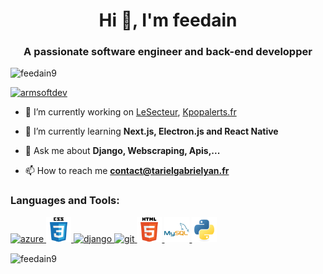 <h1 align="center">Hi 👋, I'm feedain</h1>
<h3 align="center">A passionate software engineer and back-end developper</h3>

<p align="left"> <img src="https://komarev.com/ghpvc/?username=feedain9&label=Profile%20views&color=0e75b6&style=flat" alt="feedain9" /> </p>

<p align="left"> <a href="https://twitter.com/armsoftdev" target="blank"><img src="https://img.shields.io/twitter/follow/armsoftdev?logo=twitter&style=for-the-badge" alt="armsoftdev" /></a> </p>

- 🔭 I’m currently working on [LeSecteur](https://lesecteur.fr), [Kpopalerts.fr](https://kpopalerts.fr)

- 🌱 I’m currently learning **Next.js, Electron.js and React Native**

- 💬 Ask me about **Django, Webscraping, Apis,...**

- 📫 How to reach me **contact@tarielgabrielyan.fr**

<h3 align="left">Languages and Tools:</h3>
<p align="left"> <a href="https://azure.microsoft.com/en-in/" target="_blank" rel="noreferrer"> <img src="https://www.vectorlogo.zone/logos/microsoft_azure/microsoft_azure-icon.svg" alt="azure" width="40" height="40"/> </a> <a href="https://www.w3schools.com/css/" target="_blank" rel="noreferrer"> <img src="https://raw.githubusercontent.com/devicons/devicon/master/icons/css3/css3-original-wordmark.svg" alt="css3" width="40" height="40"/> </a> <a href="https://www.djangoproject.com/" target="_blank" rel="noreferrer"> <img src="https://cdn.worldvectorlogo.com/logos/django.svg" alt="django" width="40" height="40"/> </a> <a href="https://git-scm.com/" target="_blank" rel="noreferrer"> <img src="https://www.vectorlogo.zone/logos/git-scm/git-scm-icon.svg" alt="git" width="40" height="40"/> </a> <a href="https://www.w3.org/html/" target="_blank" rel="noreferrer"> <img src="https://raw.githubusercontent.com/devicons/devicon/master/icons/html5/html5-original-wordmark.svg" alt="html5" width="40" height="40"/> </a> <a href="https://www.mysql.com/" target="_blank" rel="noreferrer"> <img src="https://raw.githubusercontent.com/devicons/devicon/master/icons/mysql/mysql-original-wordmark.svg" alt="mysql" width="40" height="40"/> </a> <a href="https://www.python.org" target="_blank" rel="noreferrer"> <img src="https://raw.githubusercontent.com/devicons/devicon/master/icons/python/python-original.svg" alt="python" width="40" height="40"/> </a> </p>

<p><img align="center" src="https://github-readme-stats.vercel.app/api/top-langs?username=feedain9&show_icons=true&locale=en&layout=compact" alt="feedain9" /></p>
